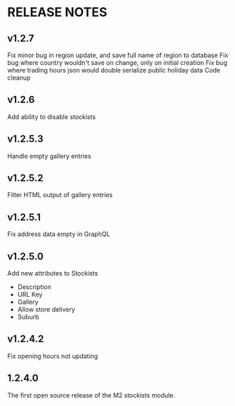 # RELEASE NOTES

## v1.2.7

Fix minor bug in region update, and save full name of region to database
Fix bug where country wouldn't save on change, only on initial creation
Fix bug where trading hours json would double serialize public holiday data
Code cleanup

## v1.2.6

Add ability to disable stockists

## v1.2.5.3

Handle empty gallery entries

## v1.2.5.2

Filter HTML output of gallery entries

## v1.2.5.1

Fix address data empty in GraphQL

## v1.2.5.0

Add new attributes to Stockists

- Description
- URL Key
- Gallery
- Allow store delivery
- Suburb

## v1.2.4.2

Fix opening hours not updating

## 1.2.4.0

The first open source release of the M2 stockists module.
